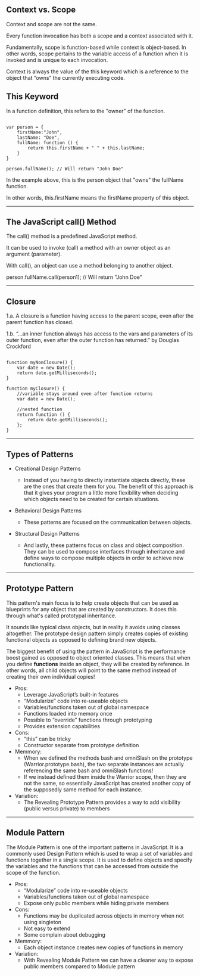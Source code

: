 ## Context vs. Scope

Context and scope are not the same. 

Every function invocation has both a scope and a context associated with it.

Fundamentally, scope is function-based while context is object-based. In other words, scope pertains to the variable access of a function when it is invoked and is unique to each invocation. 

Context is always the value of the this keyword which is a reference to the object that “owns” the currently executing code.

## This Keyword

In a function definition, this refers to the "owner" of the function.

<pre><code>
var person = {
    firstName:"John",
    lastName: "Doe",
    fullName: function () {
        return this.firstName + " " + this.lastName;
    }
}

person.fullName(); // Will return "John Doe"
</code></pre>

In the example above, this is the person object that "owns" the fullName function.

In other words, this.firstName means the firstName property of this object.

<hr />

## The JavaScript call() Method

The call() method is a predefined JavaScript method.

It can be used to invoke (call) a method with an owner object as an argument (parameter).

With call(), an object can use a method belonging to another object.

person.fullName.call(person1); // Will return "John Doe"

<hr />

## Closure

1.a. A closure is a function having access to the parent scope, even after the parent function has closed.

1.b. “...an inner function always has access to the vars and parameters of its outer function, even after the outer function has returned.”
by Douglas Crockford

<pre><code>
function myNonClosure() {
    var date = new Date();
    return date.getMilliseconds();
}

function myClosure() {
    //variable stays around even after function returns
    var date = new Date();
    
    //nested function
    return function () {
        return date.getMilliseconds();
    };
}
</code></pre>

<hr />

## Types of Patterns

- Creational Design Patterns
    - Instead of you having to directly instantiate objects directly, these are the ones that create them for you. The benefit of this approach is that it gives your program a little more flexibility when deciding which objects need to be created for certain situations.

- Behavioral Design Patterns
    - These patterns are focused on the communication between objects.

- Structural Design Patterns
    - And lastly, these patterns focus on class and object composition. They can be used to compose interfaces through inheritance and define ways to compose multiple objects in order to achieve new functionality.

<hr />

## Prototype Pattern

This pattern's main focus is to help create objects that can be used as blueprints for any object that are created by constructors. It does this through what's called prototypal inheritance.

It sounds like typical class objects, but in reality it avoids using classes altogether. The prototype design pattern simply creates copies of existing functional objects as opposed to defining brand new objects.

The biggest benefit of using the pattern in JavaScript is the performance boost gained as opposed to object oriented classes. This means that when you define **functions** inside an object, they will be created by reference. In other words, all child objects will point to the same method instead of creating their own individual copies!

- Pros:
    - Leverage JavaScript’s built-in features
    - “Modularize” code into re-useable objects
    - Variables/functions taken out of global namespace
    - Functions loaded into memory once
    - Possible to “override” functions through prototyping
    - Provides extension capabilities
- Cons:
    - “this” can be tricky
    - Constructor separate from prototype definition
- Memmory:
    - When we defined the methods bash and omniSlash on the prototype (Warrior.prototype.bash), the two separate instances are actually referencing the same bash and omniSlash functions!
    - If we instead defined them inside the Warrior scope, then they are not the same, so essentially JavaScript has created another copy of the supposedly same method for each instance.
- Variation:
    - The Revealing Prototype Pattern provides a way to add visibility (public versus private) to members

<hr />

## Module Pattern

The Module Pattern is one of the important patterns in JavaScript. It is a commonly used Design Pattern which is used to wrap a set of variables and functions together in a single scope. It is used to define objects and specify the variables and the functions that can be accessed from outside the scope of the function.

- Pros:
    - “Modularize” code into re-useable objects
    - Variables/functions taken out of global namespace
    - Expose only public members while hiding private members
- Cons:
    - Functions may be duplicated across objects in memory when not using singleton
    - Not easy to extend
    - Some complain about debugging
- Memmory:
    - Each object instance creates new copies of functions in memory
- Variation:
    - With Revealing Module Pattern we can have a cleaner way to expose public members compared to Module pattern